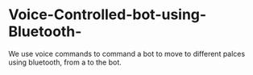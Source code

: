 # Voice-Controlled-bot-using-Bluetooth-
We use voice commands to command a bot to move to different palces using bluetooth, from a  to the bot. 
